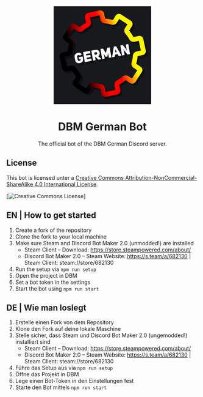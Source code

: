 <div align="center">
    <img src="res/v3/dbm-german.png" alt="DBM German Bot Logo" width="256em">
    <h1><b>DBM German Bot</b></h1>
    The official bot of the DBM German Discord server.
</div>

## License
This bot is licensed unter a [Creative Commons Attribution-NonCommercial-ShareAlike 4.0 International License](http://creativecommons.org/licenses/by-nc-sa/4.0/).

[![Creative Commons License](https://i.creativecommons.org/l/by-nc-sa/4.0/88x31.png)]

## EN | How to get started

1. Create a fork of the repository
2. Clone the fork to your local machine
3. Make sure Steam and Discord Bot Maker 2.0 (unmodded!) are installed
   - Steam Client – Download: https://store.steampowered.com/about/
   - Discord Bot Maker 2.0 – Steam Website: https://s.team/a/682130 | Steam Client: steam://store/682130
4. Run the setup via `npm run setup`
5. Open the project in DBM
6. Set a bot token in the settings
7. Start the bot using `npm run start`

## DE | Wie man loslegt

1. Erstelle einen Fork von dem Repository
2. Klone den Fork auf deine lokale Maschine
3. Stelle sicher, dass Steam und Discord Bot Maker 2.0 (ungemodded!) installiert sind
   - Steam Client – Download: https://store.steampowered.com/about/
   - Discord Bot Maker 2.0 – Steam Website: https://s.team/a/682130 | Steam Client: steam://store/682130
4. Führe das Setup aus via `npm run setup`
5. Öffne das Projekt in DBM
6. Lege einen Bot-Token in den Einstellungen fest
7. Starte den Bot mittels `npm run start`